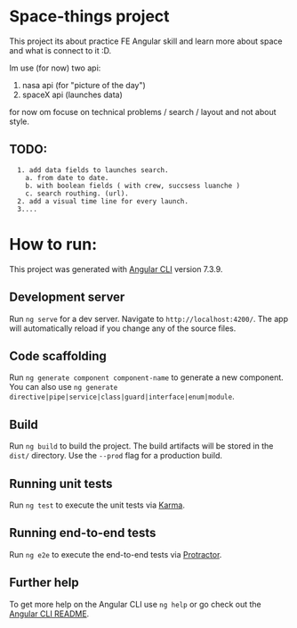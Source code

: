 # Space-things project

This project its about practice FE Angular skill and learn more about space and what is connect to it :D.

Im use (for now) two api:
  1. nasa api (for "picture of the day")
  2. spaceX api (launches data)

for now om focuse on technical problems / search / layout and not about style.

## TODO:
      1. add data fields to launches search.
        a. from date to date.
        b. with boolean fields ( with crew, succsess luanche )
        c. search routhing. (url).
      2. add a visual time line for every launch.
      3....


# How to run:


This project was generated with [Angular CLI](https://github.com/angular/angular-cli) version 7.3.9.

## Development server

Run `ng serve` for a dev server. Navigate to `http://localhost:4200/`. The app will automatically reload if you change any of the source files.

## Code scaffolding

Run `ng generate component component-name` to generate a new component. You can also use `ng generate directive|pipe|service|class|guard|interface|enum|module`.

## Build

Run `ng build` to build the project. The build artifacts will be stored in the `dist/` directory. Use the `--prod` flag for a production build.

## Running unit tests

Run `ng test` to execute the unit tests via [Karma](https://karma-runner.github.io).

## Running end-to-end tests

Run `ng e2e` to execute the end-to-end tests via [Protractor](http://www.protractortest.org/).

## Further help

To get more help on the Angular CLI use `ng help` or go check out the [Angular CLI README](https://github.com/angular/angular-cli/blob/master/README.md).

